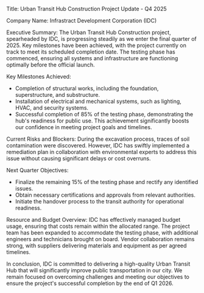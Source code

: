  Title: Urban Transit Hub Construction Project Update - Q4 2025

Company Name: Infrastract Development Corporation (IDC)

Executive Summary:
The Urban Transit Hub Construction project, spearheaded by IDC, is progressing steadily as we enter the final quarter of 2025. Key milestones have been achieved, with the project currently on track to meet its scheduled completion date. The testing phase has commenced, ensuring all systems and infrastructure are functioning optimally before the official launch.

Key Milestones Achieved:
- Completion of structural works, including the foundation, superstructure, and substructure.
- Installation of electrical and mechanical systems, such as lighting, HVAC, and security systems.
- Successful completion of 85% of the testing phase, demonstrating the hub's readiness for public use. This achievement significantly boosts our confidence in meeting project goals and timelines.

Current Risks and Blockers:
During the excavation process, traces of soil contamination were discovered. However, IDC has swiftly implemented a remediation plan in collaboration with environmental experts to address this issue without causing significant delays or cost overruns.

Next Quarter Objectives:
- Finalize the remaining 15% of the testing phase and rectify any identified issues.
- Obtain necessary certifications and approvals from relevant authorities.
- Initiate the handover process to the transit authority for operational readiness.

Resource and Budget Overview:
IDC has effectively managed budget usage, ensuring that costs remain within the allocated range. The project team has been expanded to accommodate the testing phase, with additional engineers and technicians brought on board. Vendor collaboration remains strong, with suppliers delivering materials and equipment as per agreed timelines.

In conclusion, IDC is committed to delivering a high-quality Urban Transit Hub that will significantly improve public transportation in our city. We remain focused on overcoming challenges and meeting our objectives to ensure the project's successful completion by the end of Q1 2026.